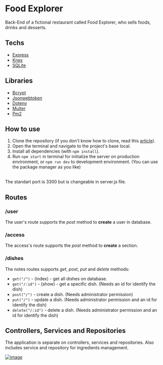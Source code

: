 # Food Explorer

Back-End of a fictional restaurant called Food Explorer, who sells foods, drinks and desserts.

## Techs
- [Express](https://expressjs.com/)
- [Knex](http://knexjs.org/)
- [SQLite](https://www.sqlite.org/index.html)

## Libraries
- [Bcrypt](https://www.npmjs.com/package/bcrypt)
- [Jsonwebtoken](https://jwt.io/)
- [Dotenv](https://www.npmjs.com/package/dotenv)
- [Multer](https://www.npmjs.com/package/multer)
- [Pm2](https://pm2.keymetrics.io/docs/usage/quick-start/)

## How to use
1. Clone the repository (if you don't know how to clone, read this [article](https://docs.github.com/en/repositories/creating-and-managing-repositories/cloning-a-repository)).
2. Open the terminal and navigate to the project's base local.
3. Install all dependencies (with ```npm install```).
4. Run ```npm start``` in terminal for initialize the server on production environment, or ```npm run dev``` to development environment. (You can use the package manager as you like)
<br>
The standart port is 3300 but is changeable in server.js file.

## Routes

### /user

The user's route supports the *post* method to **create** a user in database.

### /access

The access's route supports the *post* method to **create** a section.

### /dishes

The notes routes supports *get*, *post*, *put* and *delete* methods:

- ```get("/")``` - (index) - get all dishes on database.
- ```get("/:id")``` - (show) - get a specific dish. (Needs an id for identify the dish)
- ```post("/")``` - create a dish. (Needs administrator permission)
- ```put("/")``` - update a dish. (Needs administrator permission and an id for identify the dish)
- ```delete("/:id")``` - delete a dish. (Needs administrator permission and an id for identify the dish)

## Controllers, Services and Repositories

The application is separate on controllers, services and repositories. Also includes service and repository for ingredients management.

[![image](https://user-images.githubusercontent.com/86017907/179060688-590eac0e-1195-4bad-80d3-8c848b0af5e2.png)](/LICENSE)
